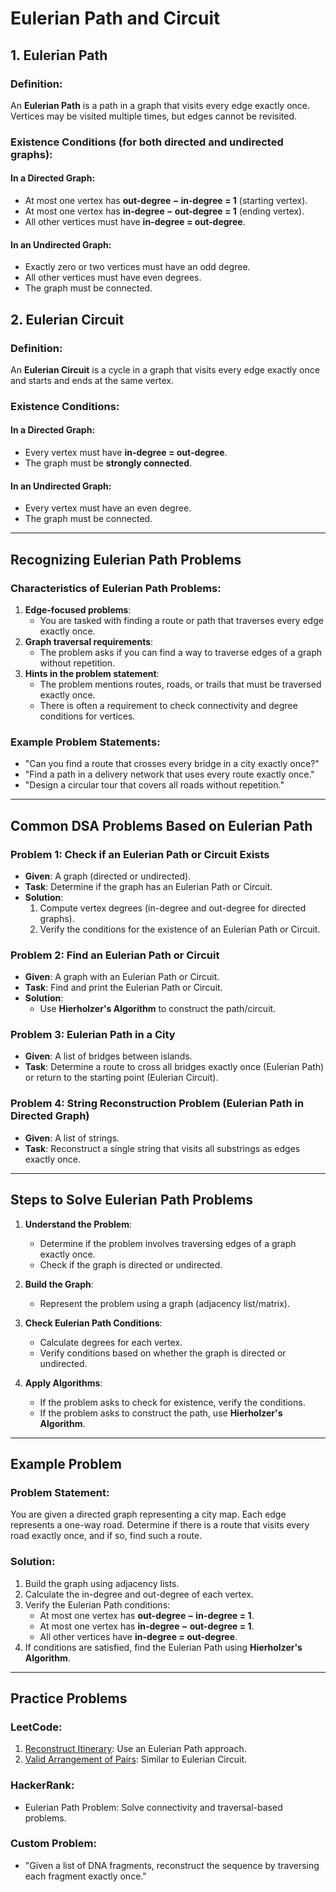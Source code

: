 
# Eulerian Path and Circuit

## 1. Eulerian Path
### Definition:
An **Eulerian Path** is a path in a graph that visits every edge exactly once. Vertices may be visited multiple times, but edges cannot be revisited.

### Existence Conditions (for both directed and undirected graphs):
#### In a Directed Graph:
- At most one vertex has **out-degree − in-degree = 1** (starting vertex).
- At most one vertex has **in-degree − out-degree = 1** (ending vertex).
- All other vertices must have **in-degree = out-degree**.

#### In an Undirected Graph:
- Exactly zero or two vertices must have an odd degree.
- All other vertices must have even degrees.
- The graph must be connected.

## 2. Eulerian Circuit
### Definition:
An **Eulerian Circuit** is a cycle in a graph that visits every edge exactly once and starts and ends at the same vertex.

### Existence Conditions:
#### In a Directed Graph:
- Every vertex must have **in-degree = out-degree**.
- The graph must be **strongly connected**.

#### In an Undirected Graph:
- Every vertex must have an even degree.
- The graph must be connected.

---

## Recognizing Eulerian Path Problems

### Characteristics of Eulerian Path Problems:
1. **Edge-focused problems**:
   - You are tasked with finding a route or path that traverses every edge exactly once.
2. **Graph traversal requirements**:
   - The problem asks if you can find a way to traverse edges of a graph without repetition.
3. **Hints in the problem statement**:
   - The problem mentions routes, roads, or trails that must be traversed exactly once.
   - There is often a requirement to check connectivity and degree conditions for vertices.

### Example Problem Statements:
- "Can you find a route that crosses every bridge in a city exactly once?"
- "Find a path in a delivery network that uses every route exactly once."
- "Design a circular tour that covers all roads without repetition."

---

## Common DSA Problems Based on Eulerian Path

### Problem 1: Check if an Eulerian Path or Circuit Exists
- **Given**: A graph (directed or undirected).
- **Task**: Determine if the graph has an Eulerian Path or Circuit.
- **Solution**:
  1. Compute vertex degrees (in-degree and out-degree for directed graphs).
  2. Verify the conditions for the existence of an Eulerian Path or Circuit.

### Problem 2: Find an Eulerian Path or Circuit
- **Given**: A graph with an Eulerian Path or Circuit.
- **Task**: Find and print the Eulerian Path or Circuit.
- **Solution**:
  - Use **Hierholzer's Algorithm** to construct the path/circuit.

### Problem 3: Eulerian Path in a City
- **Given**: A list of bridges between islands.
- **Task**: Determine a route to cross all bridges exactly once (Eulerian Path) or return to the starting point (Eulerian Circuit).

### Problem 4: String Reconstruction Problem (Eulerian Path in Directed Graph)
- **Given**: A list of strings.
- **Task**: Reconstruct a single string that visits all substrings as edges exactly once.

---

## Steps to Solve Eulerian Path Problems

1. **Understand the Problem**:
   - Determine if the problem involves traversing edges of a graph exactly once.
   - Check if the graph is directed or undirected.

2. **Build the Graph**:
   - Represent the problem using a graph (adjacency list/matrix).

3. **Check Eulerian Path Conditions**:
   - Calculate degrees for each vertex.
   - Verify conditions based on whether the graph is directed or undirected.

4. **Apply Algorithms**:
   - If the problem asks to check for existence, verify the conditions.
   - If the problem asks to construct the path, use **Hierholzer's Algorithm**.

---

## Example Problem

### Problem Statement:
You are given a directed graph representing a city map. Each edge represents a one-way road. Determine if there is a route that visits every road exactly once, and if so, find such a route.

### Solution:
1. Build the graph using adjacency lists.
2. Calculate the in-degree and out-degree of each vertex.
3. Verify the Eulerian Path conditions:
   - At most one vertex has **out-degree − in-degree = 1**.
   - At most one vertex has **in-degree − out-degree = 1**.
   - All other vertices have **in-degree = out-degree**.
4. If conditions are satisfied, find the Eulerian Path using **Hierholzer's Algorithm**.

---

## Practice Problems

### LeetCode:
1. [Reconstruct Itinerary](https://leetcode.com/problems/reconstruct-itinerary/): Use an Eulerian Path approach.
2. [Valid Arrangement of Pairs](https://leetcode.com/problems/valid-arrangement-of-pairs/): Similar to Eulerian Circuit.

### HackerRank:
- Eulerian Path Problem: Solve connectivity and traversal-based problems.

### Custom Problem:
- "Given a list of DNA fragments, reconstruct the sequence by traversing each fragment exactly once."
